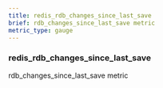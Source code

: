 ```yaml
---
title: redis_rdb_changes_since_last_save
brief: rdb_changes_since_last_save metric
metric_type: gauge
---
```

### redis_rdb_changes_since_last_save

rdb_changes_since_last_save metric